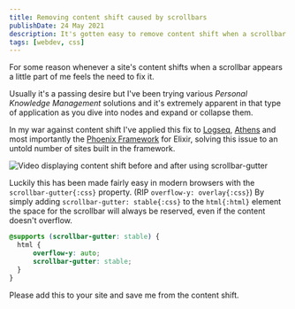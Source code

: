 ```yaml
---
title: Removing content shift caused by scrollbars
publishDate: 24 May 2021
description: It's gotten easy to remove content shift when a scrollbar appears with `scrollbar-gutter`
tags: [webdev, css]
---
```


For some reason whenever a site's content shifts when a scrollbar appears a little part of me feels the need to fix it.

Usually it's a passing desire but I've been trying various *Personal Knowledge Management* solutions and it's extremely apparent in that type of application as you dive into nodes and expand or collapse them.

In my war against content shift I've applied this fix to [Logseq](https://github.com/logseq/logseq/pull/1972), [Athens](https://github.com/athensresearch/athens/pull/1212) and most importantly the [Phoenix Framework](https://github.com/phoenixframework/phoenix/pull/5101) for Elixir, solving this issue to an untold number of sites built in the framework.

![Video displaying content shift before and after using scrollbar-gutter](@assets/blog/scrollbar-gutter/logseq-fix.webp)

Luckily this has been made fairly easy in modern browsers with the `scrollbar-gutter{:css}` property. (RIP `overflow-y: overlay{:css}`)
By simply adding `scrollbar-gutter: stable{:css}` to the `html{:html}` element the space for the scrollbar will always be reserved, even if the content doesn't overflow.

```css
@supports (scrollbar-gutter: stable) {
  html {
      overflow-y: auto;
      scrollbar-gutter: stable;
  }
}
```

Please add this to your site and save me from the content shift.

